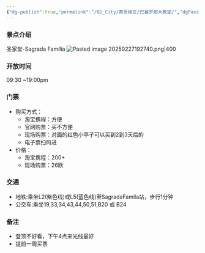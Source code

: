 ```yaml
---
{"dg-publish":true,"permalink":"/02_City/赛哥维亚/巴塞罗那大教堂/","dgPassFrontmatter":true}
---
```


### 景点介绍
圣家堂-Sagrada Família
![Pasted image 20250227192740.png|400](https://obsidan-1314364309.cos.ap-beijing.myqcloud.com/obsidan/Pasted%20image%2020250227192740.png)
### 开放时间
09:30 ~19:00pm
### 门票
+ 购买方式：
	+ 淘宝携程：方便
	+ 官网购票：买不方便
	+ 现场购票：对面的红色小亭子可以买到2到3天后的
	+ 电子票扫码进
+ 价格：
	+ 淘宝携程：200+
	+ 现场购票：26欧
### 交通
+ 地铁:乘坐L2(紫色线)或L5(蓝色线)至SagradaFamila站，步行1分钟
+ 公交车:乘坐19,33,34,43,44,50,51,B20 或 B24
### 备注
+ 登顶不好看，下午4点来光线最好
+ 提前一周买票

